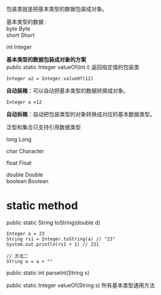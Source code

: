 包装类就是把基本类型的数据包装成对象。

基本类型的数据 :  
byte Byte  
short Short

int Integer

**基本类型的数据包装成对象的方案**  
public static Integer valueOf(int i) 返回指定值的包装类

```
Integer a2 = Integer.value0f(12) 
```

**自动装箱**：可以自动把基本类型的数据转换成对象。

```
Integer a =12 
```

**自动拆箱**：自动把包装类型的对象转换成对应的基本数据类型。

泛型和集合只支持引用数据类型

long Long

char Character

float Float

double Double  
boolean Boolean

# static method

public static String toString(double d)

```
Integer a = 23 
String rs1 = Integer.toString(a) // "23"
System.out.println(rs1 + 1) // 231

// 方法二
String a = a + ""
```

public static int parselnt(String s)

public static Integer valueOf(String s) 所有基本类型通用方法
